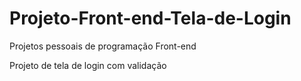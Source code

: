 # Projeto-Front-end-Tela-de-Login
Projetos pessoais de programação Front-end

Projeto de tela de login com validação
